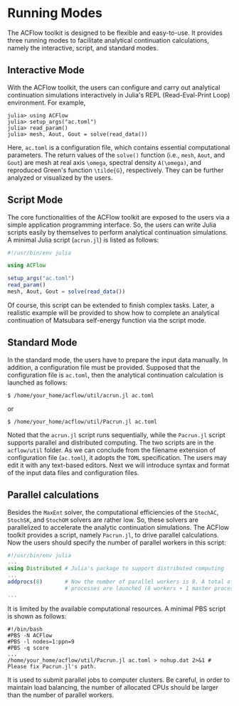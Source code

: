 # Running Modes

The ACFlow toolkit is designed to be flexible and easy-to-use. It provides three running modes to facilitate analytical continuation calculations, namely the interactive, script, and standard modes.

## Interactive Mode

With the ACFlow toolkit, the users can configure and carry out analytical continuation simulations interactively in Julia's REPL (Read-Eval-Print Loop) environment. For example,

```julia-repl
julia> using ACFlow
julia> setup_args("ac.toml")
julia> read_param()
julia> mesh, Aout, Gout = solve(read_data())
```

Here, `ac.toml` is a configuration file, which contains essential computational parameters. The return values of the `solve()` function (i.e., `mesh`, `Aout`, and `Gout`) are mesh at real axis ``\omega``, spectral density ``A(\omega)``, and reproduced Green's function ``\tilde{G}``, respectively. They can be further analyzed or visualized by the users.

## Script Mode

The core functionalities of the ACFlow toolkit are exposed to the users via a simple application programming interface. So, the users can write Julia scripts easily by themselves to perform analytical continuation simulations. A minimal Julia script (`acrun.jl`) is listed as follows:

```julia
#!/usr/bin/env julia

using ACFlow

setup_args("ac.toml")
read_param()
mesh, Aout, Gout = solve(read_data())
```

Of course, this script can be extended to finish complex tasks. Later, a realistic example will be provided to show how to complete an analytical continuation of Matsubara self-energy function via the script mode.

## Standard Mode

In the standard mode, the users have to prepare the input data manually. In addition, a configuration file must be provided. Supposed that the configuration file is `ac.toml`, then the analytical continuation calculation is launched as follows:

```shell
$ /home/your_home/acflow/util/acrun.jl ac.toml
```

or

```shell
$ /home/your_home/acflow/util/Pacrun.jl ac.toml
```

Noted that the `acrun.jl` script runs sequentially, while the `Pacrun.jl` script supports parallel and distributed computing. The two scripts are in the `acflow/util` folder. As we can conclude from the filename extension of configuration file (`ac.toml`), it adopts the `TOML` specification. The users may edit it with any text-based editors. Next we will introduce syntax and format of the input data files and configuration files.

## Parallel calculations

Besides the `MaxEnt` solver, the computational efficiencies of the `StochAC`, `StochSK`, and `StochOM` solvers are rather low. So, these solvers are parallelized to accelerate the analytic continuation simulations. The ACFlow toolkit provides a script, namely `Pacrun.jl`, to drive parallel calculations. Now the users should specify the number of parallel workers in this script:

```julia
#!/usr/bin/env julia
...
using Distributed # Julia's package to support distributed computing
...
addprocs(8)       # Now the number of parallel workers is 8. A total of 9
                  # processes are launched (8 workers + 1 master process).
...
```

It is limited by the available computational resources. A minimal PBS script is shown as follows:

```shell
#!/bin/bash
#PBS -N ACFlow
#PBS -l nodes=1:ppn=9
#PBS -q score
...
/home/your_home/acflow/util/Pacrun.jl ac.toml > nohup.dat 2>&1 # Please fix Pacrun.jl's path.
```

It is used to submit parallel jobs to computer clusters. Be careful, in order to maintain load balancing, the number of allocated CPUs should be larger than the number of parallel workers.
